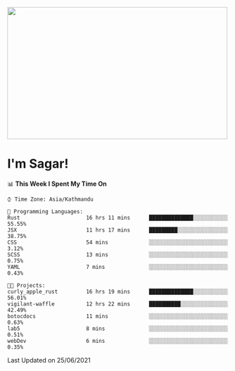 
<img src="https://media.giphy.com/media/3ornk57KwDXf81rjWM/giphy.gif" width="500" height="300" frameBorder="0" class="giphy-embed" allowFullScreen></img>

#   I'm Sagar!

<!--START_SECTION:waka-->
📊 **This Week I Spent My Time On** 

```text
⌚︎ Time Zone: Asia/Kathmandu

💬 Programming Languages: 
Rust                     16 hrs 11 mins      ██████████████░░░░░░░░░░░   55.55% 
JSX                      11 hrs 17 mins      █████████░░░░░░░░░░░░░░░░   38.75% 
CSS                      54 mins             ░░░░░░░░░░░░░░░░░░░░░░░░░   3.12% 
SCSS                     13 mins             ░░░░░░░░░░░░░░░░░░░░░░░░░   0.75% 
YAML                     7 mins              ░░░░░░░░░░░░░░░░░░░░░░░░░   0.43%

🐱‍💻 Projects: 
curly_apple_rust         16 hrs 19 mins      ██████████████░░░░░░░░░░░   56.01% 
vigilant-waffle          12 hrs 22 mins      ██████████░░░░░░░░░░░░░░░   42.49% 
botocdocs                11 mins             ░░░░░░░░░░░░░░░░░░░░░░░░░   0.63% 
lab5                     8 mins              ░░░░░░░░░░░░░░░░░░░░░░░░░   0.51% 
webDev                   6 mins              ░░░░░░░░░░░░░░░░░░░░░░░░░   0.35%

```


 Last Updated on 25/06/2021
<!--END_SECTION:waka-->
